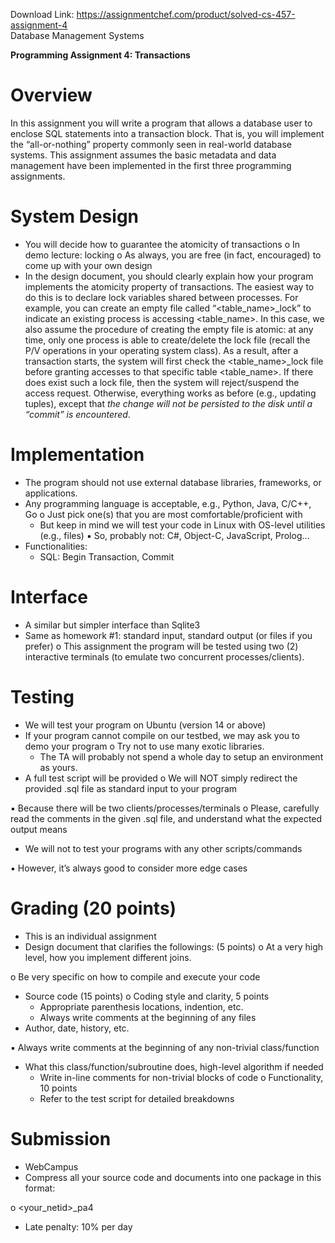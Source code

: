 Download Link: https://assignmentchef.com/product/solved-cs-457-assignment-4
<br>
Database Management Systems

<strong>Programming Assignment 4: Transactions </strong>

<h1>Overview</h1>

In this assignment you will write a program that allows a database user to enclose SQL statements into a transaction block. That is, you will implement the “all-or-nothing” property commonly seen in real-world database systems. This assignment assumes the basic metadata and data management have been implemented in the first three programming assignments.

<h1>System Design</h1>

<ul>

 <li>You will decide how to guarantee the atomicity of transactions o In demo lecture: locking o As always, you are free (in fact, encouraged) to come up with your own design</li>

 <li>In the design document, you should clearly explain how your program implements the atomicity property of transactions. The easiest way to do this is to declare lock variables shared between processes. For example, you can create an empty file called “&lt;table_name&gt;_lock” to indicate an existing process is accessing &lt;table_name&gt;. In this case, we also assume the procedure of creating the empty file is atomic: at any time, only one process is able to create/delete the lock file (recall the P/V operations in your operating system class). As a result, after a transaction starts, the system will first check the &lt;table_name&gt;_lock file before granting accesses to that specific table &lt;table_name&gt;. If there does exist such a lock file, then the system will reject/suspend the access request. Otherwise, everything works as before (e.g., updating tuples), except that <em>the change will not be persisted to the disk until a “commit” is encountered</em>.</li>

</ul>

<h1>Implementation</h1>

<ul>

 <li>The program should not use external database libraries, frameworks, or applications.</li>

 <li>Any programming language is acceptable, e.g., Python, Java, C/C++, Go o Just pick one(s) that you are most comfortable/proficient with

  <ul>

   <li>But keep in mind we will test your code in Linux with OS-level utilities (e.g., files) &#x25aa; So, probably not: C#, Object-C, JavaScript, Prolog…</li>

  </ul></li>

 <li>Functionalities:

  <ul>

   <li>SQL: Begin Transaction, Commit</li>

  </ul></li>

</ul>

<h1>Interface</h1>

<ul>

 <li>A similar but simpler interface than Sqlite3</li>

 <li>Same as homework #1: standard input, standard output (or files if you prefer) o This assignment the program will be tested using two (2) interactive terminals (to emulate two concurrent processes/clients).</li>

</ul>




<h1>Testing</h1>

<ul>

 <li>We will test your program on Ubuntu (version 14 or above)</li>

 <li>If your program cannot compile on our testbed, we may ask you to demo your program o Try not to use many exotic libraries.

  <ul>

   <li>The TA will probably not spend a whole day to setup an environment as yours.</li>

  </ul></li>

 <li>A full test script will be provided o We will NOT simply redirect the provided .sql file as standard input to your program</li>

</ul>

&#x25aa; Because there will be two clients/processes/terminals o Please, carefully read the comments in the given .sql file, and understand what the expected output means

<ul>

 <li>We will not to test your programs with any other scripts/commands</li>

</ul>

&#x25aa;   However, it’s always good to consider more edge cases

<h1>Grading (20 points)</h1>

<ul>

 <li>This is an individual assignment</li>

 <li>Design document that clarifies the followings: (5 points) o At a very high level, how you implement different joins.</li>

</ul>

o Be very specific on how to compile and execute your code

<ul>

 <li>Source code (15 points) o Coding style and clarity, 5 points

  <ul>

   <li>Appropriate parenthesis locations, indention, etc.</li>

   <li>Always write comments at the beginning of any files</li>

  </ul></li>

 <li>Author, date, history, etc.</li>

</ul>

&#x25aa;   Always write comments at the beginning of any non-trivial class/function

<ul>

 <li>What this class/function/subroutine does, high-level algorithm if needed

  <ul>

   <li>Write in-line comments for non-trivial blocks of code o Functionality, 10 points</li>

   <li>Refer to the test script for detailed breakdowns</li>

  </ul></li>

</ul>

<h1>Submission</h1>

<ul>

 <li>WebCampus</li>

 <li>Compress all your source code and documents into one package in this format:</li>

</ul>

o &lt;your_netid&gt;_pa4

<ul>

 <li>Late penalty: 10% per day</li>

</ul>


